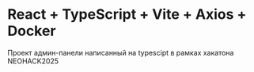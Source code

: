 # React + TypeScript + Vite + Axios + Docker


Проект админ-панели написанный на typescipt в рамках хакатона NEOHACK2025

